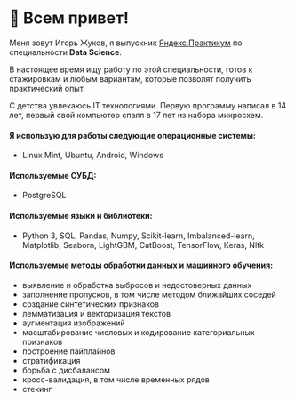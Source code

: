 # 👋 Всем привет!


   Меня зовут Игорь Жуков, я выпускник [Яндекс.Практикум](https://practicum.yandex.ru/) по специальности **Data Science**.

 
 В настоящее время ищу работу по этой специальности, готов к стажировкам и любым вариантам, которые позволят получить практический опыт.


 С детства увлекаюсь IT технологиями.
Первую программу написал в 14 лет, первый свой компьютер спаял в 17 лет из набора микросхем.


#### Я использую для работы следующие операционные системы:
- Linux Mint, Ubuntu, Android, Windows

#### Используемые СУБД:
- PostgreSQL
 
#### Используемые языки и библиотеки:

- Python 3, SQL, Pandas, Numpy, Scikit-learn, Imbalanced-learn, Matplotlib, Seaborn, LightGBM, CatBoost, TensorFlow, Keras, Nltk

#### Используемые методы обработки данных и машинного обучения:

- выявление и обработка выбросов и недостоверных данных
- заполнение пропусков, в том числе методом ближайших соседей
- создание синтетических признаков
- лемматизация и векторизация текстов
- аугментация изображений
- масштабирование числовых и кодирование категориальных признаков
- построение пайплайнов
- стратификация
- борьба с дисбалансом
- кросс-валидация, в том числе временных рядов
- стекинг
